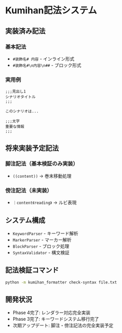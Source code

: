 # Kumihan記法システム

## 実装済み記法
### 基本記法
- `#装飾名# 内容` - インライン形式
- `#装飾名#\n内容\n##` - ブロック形式

### 実用例
```
;;;見出し1
シナリオタイトル
;;;

このシナリオは...

;;;太字
重要な情報
;;;
```

## 将来実装予定記法
### 脚注記法（基本検証のみ実装）
- `((content))` → 巻末移動処理

### 傍注記法（未実装）
- `｜content《reading》` → ルビ表現

## システム構成
- `KeywordParser` - キーワード解析
- `MarkerParser` - マーカー解析  
- `BlockParser` - ブロック処理
- `SyntaxValidator` - 構文検証

## 記法検証コマンド
```bash
python -m kumihan_formatter check-syntax file.txt
```

## 開発状況
- Phase 4完了: レンダラー対応完全実装
- Phase 3完了: キーワードシステム移行完了
- 次期アップデート: 脚注・傍注記法の完全実装予定